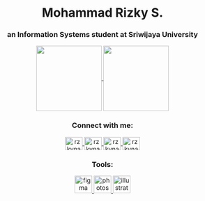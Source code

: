 <h1 align="center">Mohammad Rizky S.</h1>
<h3 align="center">an Information Systems student at Sriwijaya University</h3>

<div align="center">
<a href="https://github.com/anuraghazra/github-readme-stats">
  <img height=150 align="center" src="https://github-readme-stats.vercel.app/api?username=rzkynaga&theme=radical&rank_icon=github&border_color=2e4058" />
</a>
<a href="https://github.com/anuraghazra/convoychat">
  <img height=150 align="center" src="https://github-readme-stats.vercel.app/api/top-langs?username=rzkynaga&show_icons=true&theme=radical&border_color=2e4058" />
</a>

  
  <h3>Connect with me:</h3>
<p>
  <a href="https://linkedin.com/in/rzkynaga" target="blank"><img align="center" src="https://raw.githubusercontent.com/rahuldkjain/github-profile-readme-generator/master/src/images/icons/Social/linked-in-alt.svg"      alt="rzkynaga" height="30" width="40" />
  </a>
  <a href="https://instagram.com/rzkynaga" target="blank"><img align="center" src="https://raw.githubusercontent.com/rahuldkjain/github-profile-readme-generator/master/src/images/icons/Social/instagram.svg"            alt="rzkynaga" height="30" width="40" />
  </a>
  <a href="https://github.com/rzkynaga" target="blank"><img align="center" src="https://raw.githubusercontent.com/rahuldkjain/github-profile-readme-generator/master/src/images/icons/Social/github.svg"                  alt="rzkynaga" height="30" width="40" />
  </a>
  <a href="https://x.com/rzkynaga" target="blank"><img align="center" src="https://raw.githubusercontent.com/rahuldkjain/github-profile-readme-generator/master/src/images/icons/Social/twitter.svg"                  alt="rzkynaga" height="30" width="40" />
  </a>
</p>
  <h3>Tools:</h3>
<p> 
  <a href="https://www.figma.com/" target="_blank" rel="noreferrer"> <img src="https://www.vectorlogo.zone/logos/figma/figma-icon.svg" alt="figma" width="40" height="40"/> 
  </a>
  <a href="https://www.adobe.com/in/products/photoshop.html" target="_blank" rel="noreferrer"> <img src="https://www.vectorlogo.zone/logos/canva/canva-icon.svg" alt="photoshop" width="40" height="40"/> 
  </a>
  <a href="https://www.adobe.com/in/products/illustrator.html" target="_blank" rel="noreferrer"> <img src="https://www.vectorlogo.zone/logos/adobe_illustrator/adobe_illustrator-icon.svg" alt="illustrator" width="40" height="40"/> 
  </a> 
</div>
